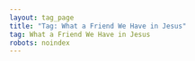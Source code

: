 ```yaml
---
layout: tag_page
title: "Tag: What a Friend We Have in Jesus"
tag: What a Friend We Have in Jesus
robots: noindex
---
```

